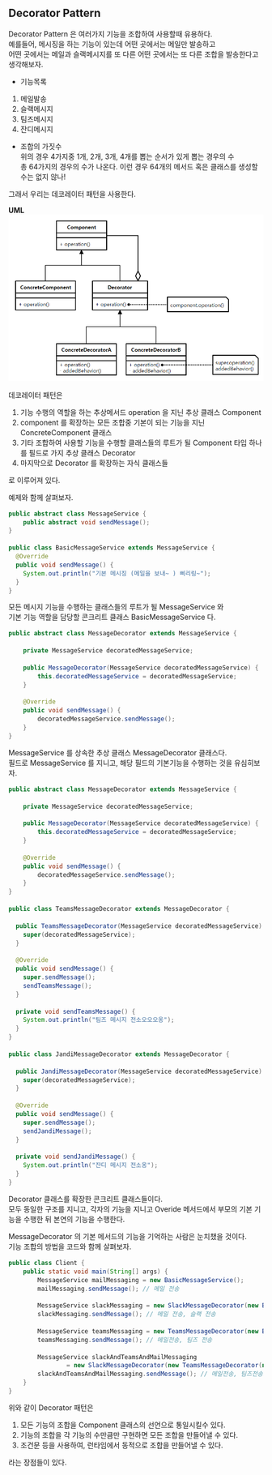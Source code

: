 Decorator Pattern
--
Decorator Pattern 은 여러가지 기능을 조합하여 사용할때 유용하다.  
예를들어, 메시징을 하는 기능이 있는데 어떤 곳에서는 메일만 발송하고  
어떤 곳에서는 메일과 슬랙메시지를 또 다른 어떤 곳에서는 또 다른 조합을 발송한다고 생각해보자.

- 기능목록 
1. 메일발송
2. 슬랙메시지
3. 팀즈메시지
4. 잔디메시지 

- 조합의 가짓수  
위의 경우 4가지중 1개, 2개, 3개, 4개를 뽑는 순서가 있게 뽑는 경우의 수  
  총 64가지의 경우의 수가 나온다. 이런 경우 64개의 메서드 혹은 클래스를 생성할 수는 없지 않나!  
  
그래서 우리는 데코레이터 패턴을 사용한다.

**UML**  
![decorator](decorator.png)  
  
데코레이터 패턴은 
1. 기능 수행의 역할을 하는 추상메서드 operation 을 지닌 추상 클래스 Component
2. component 를 확장하는 모든 조합중 기본이 되는 기능을 지닌 ConcreteComponent 클래스
3. 기타 조합하여 사용할 기능을 수행할 클래스들의 루트가 될 Component 타입 하나를 필드로 가지 추상 클래스 Decorator 
4. 마지막으로 Decorator 를 확장하는 자식 클래스들
  
로 이루어져 있다.
  
예제와 함께 살펴보자.

```java
public abstract class MessageService {
    public abstract void sendMessage();
}

public class BasicMessageService extends MessageService {
  @Override
  public void sendMessage() {
    System.out.println("기본 메시징 (메일을 보내~ ) 삐리링~");
  }
}
```
모든 메시지 기능을 수행하는 클래스들의 루트가 될 MessageService 와  
기본 기능 역할을 담당할 콘크리트 클래스 BasicMessageService 다.

```java
public abstract class MessageDecorator extends MessageService {

    private MessageService decoratedMessageService;

    public MessageDecorator(MessageService decoratedMessageService) {
        this.decoratedMessageService = decoratedMessageService;
    }

    @Override
    public void sendMessage() {
        decoratedMessageService.sendMessage();
    }
}
```
MessageService 를 상속한 추상 클래스 MessageDecorator 클래스다.   
필드로 MessageService 를 지니고, 해당 필드의 기본기능을 수행하는 것을 유심히보자.
  
```java
public abstract class MessageDecorator extends MessageService {

    private MessageService decoratedMessageService;

    public MessageDecorator(MessageService decoratedMessageService) {
        this.decoratedMessageService = decoratedMessageService;
    }

    @Override
    public void sendMessage() {
        decoratedMessageService.sendMessage();
    }
}

public class TeamsMessageDecorator extends MessageDecorator {

  public TeamsMessageDecorator(MessageService decoratedMessageService) {
    super(decoratedMessageService);
  }

  @Override
  public void sendMessage() {
    super.sendMessage();
    sendTeamsMessage();
  }

  private void sendTeamsMessage() {
    System.out.println("팀즈 메시지 전소오오오옹");
  }
}

public class JandiMessageDecorator extends MessageDecorator {

  public JandiMessageDecorator(MessageService decoratedMessageService) {
    super(decoratedMessageService);
  }

  @Override
  public void sendMessage() {
    super.sendMessage();
    sendJandiMessage();
  }

  private void sendJandiMessage() {
    System.out.println("잔디 메시지 전소옹");
  }
}
```
Decorator 클래스를 확장한 콘크리트 클래스들이다.  
모두 동일한 구조를 지니고, 각자의 기능을 지니고 Overide 메서드에서 부모의 기본 기능을 수행한 뒤 본연의 기능을 수행한다.  

MessageDecorator 의 기본 메서드의 기능을 기억하는 사람은 눈치챘을 것이다.  
기능 조합의 방법을 코드와 함께 살펴보자.

```java
public class Client {
    public static void main(String[] args) {
        MessageService mailMessaging = new BasicMessageService();
        mailMessaging.sendMessage(); // 메일 전송

        MessageService slackMessaging = new SlackMessageDecorator(new BasicMessageService());
        slackMessaging.sendMessage(); // 메일 전송, 슬랙 전송

        MessageService teamsMessaging = new TeamsMessageDecorator(new BasicMessageService());
        teamsMessaging.sendMessage(); // 메일전송, 팀즈 전송

        MessageService slackAndTeamsAndMailMessaging
                = new SlackMessageDecorator(new TeamsMessageDecorator(new BasicMessageService()));
        slackAndTeamsAndMailMessaging.sendMessage(); // 메일전송, 팀즈전송, 슬랙전송
    }
}
```
위와 같이 Decorator 패턴은   
1. 모든 기능의 조합을 Component 클래스의 선언으로 통일시킬수 있다.
2. 기능의 조합을 각 기능의 수만큼만 구현하면 모든 조합을 만들어낼 수 있다.
3. 조건문 등을 사용하여, 런타임에서 동적으로 조합을 만들어낼 수 있다.

라는 장점들이 있다. 






